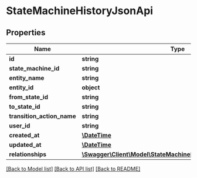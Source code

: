 # StateMachineHistoryJsonApi

## Properties
Name | Type | Description | Notes
------------ | ------------- | ------------- | -------------
**id** | **string** |  | [optional] 
**state_machine_id** | **string** |  | 
**entity_name** | **string** |  | 
**entity_id** | **object** |  | 
**from_state_id** | **string** |  | 
**to_state_id** | **string** |  | 
**transition_action_name** | **string** |  | [optional] 
**user_id** | **string** |  | [optional] 
**created_at** | [**\DateTime**](\DateTime.md) |  | 
**updated_at** | [**\DateTime**](\DateTime.md) |  | [optional] 
**relationships** | [**\Swagger\Client\Model\StateMachineHistoryJsonApiRelationships**](StateMachineHistoryJsonApiRelationships.md) |  | [optional] 

[[Back to Model list]](../../README.md#documentation-for-models) [[Back to API list]](../../README.md#documentation-for-api-endpoints) [[Back to README]](../../README.md)

